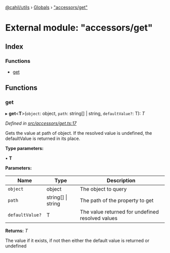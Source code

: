 [@cahil/utils](../README.md) › [Globals](../globals.md) › ["accessors/get"](_accessors_get_.md)

# External module: "accessors/get"

## Index

### Functions

* [get](_accessors_get_.md#get)

## Functions

###  get

▸ **get**<**T**>(`object`: object, `path`: string[] | string, `defaultValue?`: T): *T*

*Defined in [src/accessors/get.ts:17](https://github.com/cahilfoley/utils/blob/22bd396/src/accessors/get.ts#L17)*

Gets the value at path of object. If the resolved value is undefined, the defaultValue is returned in its place.

**Type parameters:**

▪ **T**

**Parameters:**

Name | Type | Description |
------ | ------ | ------ |
`object` | object | The object to query |
`path` | string[] &#124; string | The path of the property to get |
`defaultValue?` | T | The value returned for undefined resolved values |

**Returns:** *T*

The value if it exists, if not then either the default value is returned or undefined
